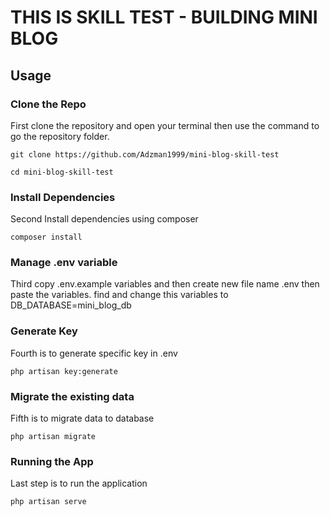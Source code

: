 # THIS IS SKILL TEST - BUILDING MINI BLOG

## Usage

### Clone the Repo

First clone the repository and open your terminal then use the command to go the repository folder.

```
git clone https://github.com/Adzman1999/mini-blog-skill-test
```

```
cd mini-blog-skill-test
```

### Install Dependencies

Second Install dependencies using composer

```
composer install
```

### Manage .env variable

Third copy .env.example variables and then create new file name .env then paste the variables. find and change this variables to DB_DATABASE=mini_blog_db

### Generate Key

Fourth is to generate specific key in .env

```
php artisan key:generate
```

### Migrate the existing data

Fifth is to migrate data to database

```
php artisan migrate
```

### Running the App

Last step is to run the application

```
php artisan serve
```
